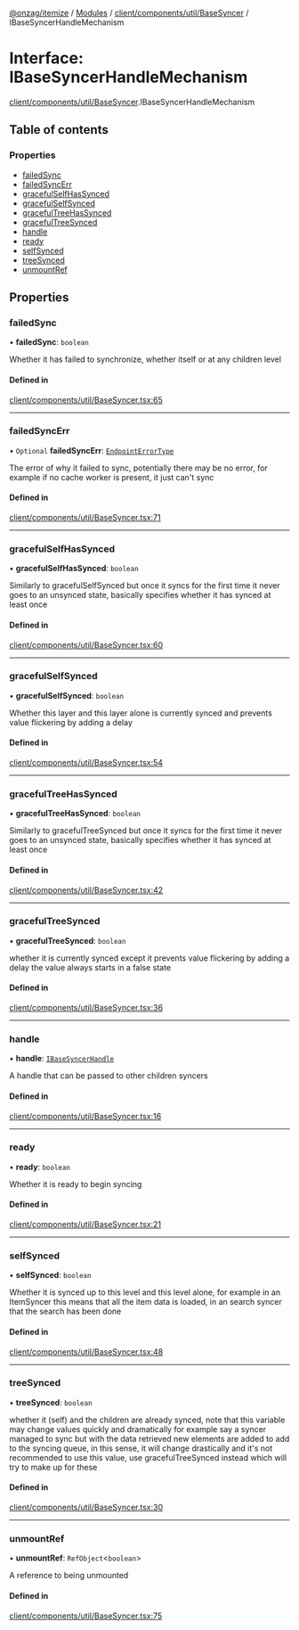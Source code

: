 [@onzag/itemize](../README.md) / [Modules](../modules.md) / [client/components/util/BaseSyncer](../modules/client_components_util_BaseSyncer.md) / IBaseSyncerHandleMechanism

# Interface: IBaseSyncerHandleMechanism

[client/components/util/BaseSyncer](../modules/client_components_util_BaseSyncer.md).IBaseSyncerHandleMechanism

## Table of contents

### Properties

- [failedSync](client_components_util_BaseSyncer.IBaseSyncerHandleMechanism.md#failedsync)
- [failedSyncErr](client_components_util_BaseSyncer.IBaseSyncerHandleMechanism.md#failedsyncerr)
- [gracefulSelfHasSynced](client_components_util_BaseSyncer.IBaseSyncerHandleMechanism.md#gracefulselfhassynced)
- [gracefulSelfSynced](client_components_util_BaseSyncer.IBaseSyncerHandleMechanism.md#gracefulselfsynced)
- [gracefulTreeHasSynced](client_components_util_BaseSyncer.IBaseSyncerHandleMechanism.md#gracefultreehassynced)
- [gracefulTreeSynced](client_components_util_BaseSyncer.IBaseSyncerHandleMechanism.md#gracefultreesynced)
- [handle](client_components_util_BaseSyncer.IBaseSyncerHandleMechanism.md#handle)
- [ready](client_components_util_BaseSyncer.IBaseSyncerHandleMechanism.md#ready)
- [selfSynced](client_components_util_BaseSyncer.IBaseSyncerHandleMechanism.md#selfsynced)
- [treeSynced](client_components_util_BaseSyncer.IBaseSyncerHandleMechanism.md#treesynced)
- [unmountRef](client_components_util_BaseSyncer.IBaseSyncerHandleMechanism.md#unmountref)

## Properties

### failedSync

• **failedSync**: `boolean`

Whether it has failed to synchronize, whether itself or at any children level

#### Defined in

[client/components/util/BaseSyncer.tsx:65](https://github.com/onzag/itemize/blob/73e0c39e/client/components/util/BaseSyncer.tsx#L65)

___

### failedSyncErr

• `Optional` **failedSyncErr**: [`EndpointErrorType`](../modules/base_errors.md#endpointerrortype)

The error of why it failed to sync, potentially there may be no error, for example
if no cache worker is present, it just can't sync

#### Defined in

[client/components/util/BaseSyncer.tsx:71](https://github.com/onzag/itemize/blob/73e0c39e/client/components/util/BaseSyncer.tsx#L71)

___

### gracefulSelfHasSynced

• **gracefulSelfHasSynced**: `boolean`

Similarly to gracefulSelfSynced but once it syncs for the first time it never goes
to an unsynced state, basically specifies whether it has synced at least once

#### Defined in

[client/components/util/BaseSyncer.tsx:60](https://github.com/onzag/itemize/blob/73e0c39e/client/components/util/BaseSyncer.tsx#L60)

___

### gracefulSelfSynced

• **gracefulSelfSynced**: `boolean`

Whether this layer and this layer alone is currently synced and prevents value flickering by adding
a delay

#### Defined in

[client/components/util/BaseSyncer.tsx:54](https://github.com/onzag/itemize/blob/73e0c39e/client/components/util/BaseSyncer.tsx#L54)

___

### gracefulTreeHasSynced

• **gracefulTreeHasSynced**: `boolean`

Similarly to gracefulTreeSynced but once it syncs for the first time it never goes
to an unsynced state, basically specifies whether it has synced at least once

#### Defined in

[client/components/util/BaseSyncer.tsx:42](https://github.com/onzag/itemize/blob/73e0c39e/client/components/util/BaseSyncer.tsx#L42)

___

### gracefulTreeSynced

• **gracefulTreeSynced**: `boolean`

whether it is currently synced except it prevents value flickering by adding a delay
the value always starts in a false state

#### Defined in

[client/components/util/BaseSyncer.tsx:36](https://github.com/onzag/itemize/blob/73e0c39e/client/components/util/BaseSyncer.tsx#L36)

___

### handle

• **handle**: [`IBaseSyncerHandle`](client_components_util_BaseSyncer.IBaseSyncerHandle.md)

A handle that can be passed to other children
syncers

#### Defined in

[client/components/util/BaseSyncer.tsx:16](https://github.com/onzag/itemize/blob/73e0c39e/client/components/util/BaseSyncer.tsx#L16)

___

### ready

• **ready**: `boolean`

Whether it is ready to begin syncing

#### Defined in

[client/components/util/BaseSyncer.tsx:21](https://github.com/onzag/itemize/blob/73e0c39e/client/components/util/BaseSyncer.tsx#L21)

___

### selfSynced

• **selfSynced**: `boolean`

Whether it is synced up to this level and this level alone, for example in an ItemSyncer
this means that all the item data is loaded, in an search syncer that the search has been done

#### Defined in

[client/components/util/BaseSyncer.tsx:48](https://github.com/onzag/itemize/blob/73e0c39e/client/components/util/BaseSyncer.tsx#L48)

___

### treeSynced

• **treeSynced**: `boolean`

whether it (self) and the children are already
synced, note that this variable may change values quickly and dramatically for example
say a syncer managed to sync but with the data retrieved new elements are added to add
to the syncing queue, in this sense, it will change drastically and it's not recommended
to use this value, use gracefulTreeSynced instead which will try to make up for these

#### Defined in

[client/components/util/BaseSyncer.tsx:30](https://github.com/onzag/itemize/blob/73e0c39e/client/components/util/BaseSyncer.tsx#L30)

___

### unmountRef

• **unmountRef**: `RefObject`\<`boolean`\>

A reference to being unmounted

#### Defined in

[client/components/util/BaseSyncer.tsx:75](https://github.com/onzag/itemize/blob/73e0c39e/client/components/util/BaseSyncer.tsx#L75)

